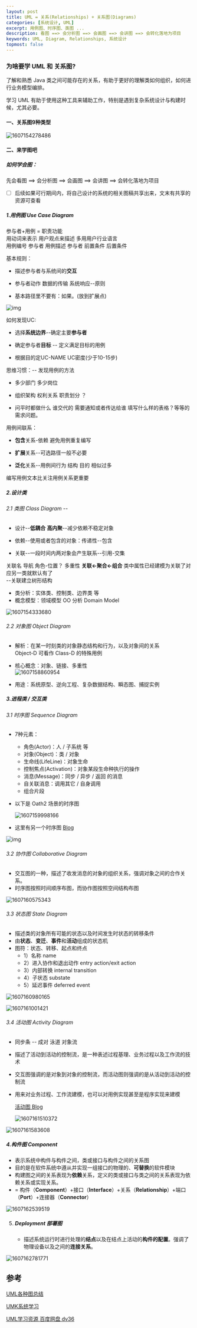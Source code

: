 ```yaml
---
layout: post
title: UML = 关系(Relationships) + 关系图(Diagrams)
categories: [系统设计, UML]
excerpt: 用例图、时序图、类图 ...
description: 看图 ==> 会分析图 ==> 会画图 ==> 会讲图 ==> 会转化落地为项目
keywords: UML, Diagram, Relationships, 系统设计
topmost: false
---
```


### 为啥要学 UML 和 关系图?



了解和熟悉 Java 类之间可能存在的关系，有助于更好的理解类如何组织，如何进行业务模型编排。

学习 UML 有助于使用这种工具来辅助工作，特别是遇到复杂系统设计与构建时候，尤其必要。



####  一、关系图9种类型

![1607154278486](/images/posts/2016-06-06-uml-diagram/1607154278486.png)

####  二、来学图吧

##### 如何学会图：

先会看图 ==> 会分析图 ==> 会画图 ==> 会讲图 ==> 会转化落地为项目

- [ ] 后续如果可行期间内，将自己设计的系统的相关图稿共享出来，文末有共享的资源可查看


##### 1.用例图 Use Case Diagram

参与者+用例 = 职责功能  
用动词来表示 用户观点来描述 多用用户行业语言  
用例编号 参与者 用例描述 参与者 前置条件 后置条件    

基本规则：

- 描述参与者与系统间的**交互**  

- 参与者动作 数据的传输 系统响应--原则  

- 基本路径里不要有：如果。(放到扩展点)

![img](/images/posts/2016-06-06-uml-diagram/2474800-2ea965b77abfa48b-1607155104143.webp)

如何发现UC:

- 选择**系统边界**--确定主要**参与者**

- 确定参与者**目标** -- 定义满足目标的用例

- 根据目的定UC-NAME UC密度(少于10-15步)

思维习惯：-- 发现用例的方法

- 多少部门 多少岗位 

- 组织架构 权利关系 职责划分 ？ 

- 问平时都做什么 谁交代的 需要通知或者传达给谁 填写什么样的表格？等等的需求问题。  

用例间联系：

-   **包含**关系-依赖 避免用例重复编写


-   **扩展**关系--可选路径一般不必要


-   **泛化**关系--用例间行为 结构 目的 相似过多

编写用例文本比关注用例关系更重要



##### 2.设计类 

###### 2.1 类图 Class Diagram  -- 

- 设计--**低耦合** **高内聚**--减少依赖不稳定对象  

- 依赖--使用或者包含的对象：传递性--包含

- 关联--一段时间内两对象会产生联系--引用-交集

关联名 导航 角色-位置？ 多重性 **关联<-聚合<-组合**  类中属性已经建模为关联了对应另一类就默认有了  
--关联建立树形结构

- 类分析：实体类、控制类、边界类 等
- 概念模型：领域模型 OO 分析 Domain Model

![1607154333680](/images/posts/2016-06-06-uml-diagram/1607154333680.png)

###### 2.2 对象图 Object Diagram

- 解析：在某一时刻类的对象静态结构和行为，以及对象间的关系  
  Object-D 可看作 Class-D 的特殊用例  

- 核心概念：对象、链接、多重性  
  ![1607158860954](/images/posts/2016-06-06-uml-diagram/1607158860954.png)

- 用途：系统原型、逆向工程、复杂数据结构、瞬态图、捕捉实例

##### 3.进程类 / 交互类

###### 3.1 时序图 Sequence Diagram

- 7种元素：

  - 角色(Actor)：人 / 子系统 等
  - 对象(Object)：类 / 对象
  - 生命线(LifeLine)：对象生命
  - 控制焦点(Activation)：对象某段生命种执行的操作
  - 消息(Message)：同步 / 异步 / 返回 的消息
  - 自关联消息：调用其它 / 自身调用
  - 组合片段

- 以下是 Oath2 场景的时序图

  ![1607159998166](/images/posts/2016-06-06-uml-diagram/1607159998166.png)

- 这里有另一个时序图 [Blog](https://blog.csdn.net/fly_zxy/article/details/80911942)

![img](/images/posts/2016-06-06-uml-diagram/20180704155415694.jpg)

###### 3.2 协作图 Collaborative Diagram

- 交互图的一种，描述了收发消息的对象的组织关系，强调对象之间的合作关系。
- 时序图按照时间顺序布图，而协作图按照空间结构布图

![1607160575343](/images/posts/2016-06-06-uml-diagram/1607160575343.png)

###### 3.3 状态图 State Diagram

- 描述类的对象所有可能的状态以及时间发生时状态的转移条件
- 由**状态**、**变迁**、**事件**和**活动**组成的状态机
- 图符：状态、转移、起点和终点
  - 1）名称 name
  - 2）进入协作和退出动作 entry action/exit action
  - 3）内部转换 internal transition 
  - 4）子状态 substate
  - 5）延迟事件 deferred event

![1607160980165](/images/posts/2016-06-06-uml-diagram/1607160980165.png)

![1607161001421](/images/posts/2016-06-06-uml-diagram/1607161001421.png)

###### 3.4 活动图 Activity Diagram

- 同步条 -- 成对 泳道 对象流

- 描述了活动到活动的控制流，是一种表述过程基理、业务过程以及工作流的技术
- 交互图强调的是对象到对象的控制流，而活动图则强调的是从活动到活动的控制流

- 用来对业务过程、工作流建模，也可以对用例实现甚至是程序实现来建模

  [活动图 Blog](https://www.cnblogs.com/ywqu/archive/2009/12/14/1624082.html)

  ![1607161510372](/images/posts/2016-06-06-uml-diagram/1607161510372.png)

![1607161583608](/images/posts/2016-06-06-uml-diagram/1607161583608.png)

##### 4.构件图 Component 

- 表示系统中构件与构件之间，类或接口与构件之间的关系图
- 目的是在软件系统中遵从并实现一组接口的物理的、**可替换**的软件模块
- 构建图之间的关系表现为**依赖**关系，定义的类或接口与类之间的关系表现为依赖关系或实现关系。
- = 构件（**Component**）+接口（**Interface**）+关系（**Relationship**）+端口（**Port**）+连接器（**Connector**）

![1607162539519](/images/posts/2016-06-06-uml-diagram/1607162539519.png)

5. ##### Deployment 部署图

   - 描述系统运行时进行处理的**结点**以及在结点上活动的**构件的配置**。强调了物理设备以及之间的**连接关系**。

![1607162781771](/images/posts/2016-06-06-uml-diagram/1607162781771.png)

## 参考

[UML各种图总结](https://www.cnblogs.com/wuyuxin/p/7001561.html)

[UMK系统学习](https://www.w3cschool.cn/uml_tutorial/uml_tutorial-mi5w28ur.html)

[UML学习资源 百度网盘 dv36](https://pan.baidu.com/s/1adLJGDXmrYFBfW11izZGZw)
